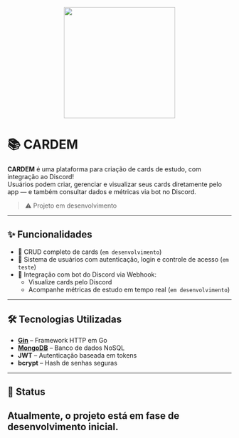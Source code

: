 <p align="center">
  <img src="https://cdn.discordapp.com/attachments/1363699338278080675/1388924205860392981/cardEM.png?ex=6862bff7&is=68616e77&hm=29b47987c5983dd7ef76d7a6d10bd2bdfd71e7e30c7c5bc4b66d954619555851&" width="250">
</p>

# 📚 CARDEM

**CARDEM** é uma plataforma para criação de cards de estudo, com integração ao Discord!  
Usuários podem criar, gerenciar e visualizar seus cards diretamente pelo app — e também consultar dados e métricas via bot no Discord.

> ⚠️ Projeto em desenvolvimento

---

## ✨ Funcionalidades

- 📇 CRUD completo de cards (`em desenvolvimento`)
- 👤 Sistema de usuários com autenticação, login e controle de acesso (`em teste`)
- 🤖 Integração com bot do Discord via Webhook:
  - Visualize cards pelo Discord
  - Acompanhe métricas de estudo em tempo real (`em desenvolvimento`)

---

## 🛠️ Tecnologias Utilizadas

- **[Gin](https://github.com/gin-gonic/gin)** – Framework HTTP em Go
- **[MongoDB](https://www.mongodb.com/)** – Banco de dados NoSQL
- **JWT** – Autenticação baseada em tokens
- **bcrypt** – Hash de senhas seguras

---

## 📌 Status

Atualmente, o projeto está em fase de desenvolvimento inicial.  
---

